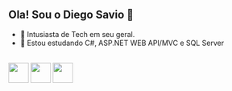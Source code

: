 ## Ola! Sou o Diego Savio 👋

- 👀 Intusiasta de Tech em seu geral.
- 🌱 Estou estudando C#, ASP.NET WEB API/MVC e SQL Server

<div style="display: inline_block"><br>
  <img align="center" heiht="30" width="40" src="https://cdn.jsdelivr.net/gh/devicons/devicon/icons/csharp/csharp-original.svg" />
  <img align="center" heiht="30" width="40" src="https://cdn.jsdelivr.net/gh/devicons/devicon/icons/dotnetcore/dotnetcore-original.svg" />  
  <img align="center" heiht="30" width="40" src="https://cdn.jsdelivr.net/gh/devicons/devicon/icons/bootstrap/bootstrap-original-wordmark.svg" />
</div>
<!---
DiegoSavio00/DiegoSavio00 is a ✨ special ✨ repository because its `README.md` (this file) appears on your GitHub profile.
You can click the Preview link to take a look at your changes.
--->
